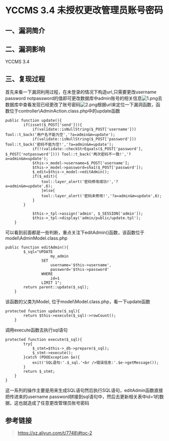 YCCMS 3.4 未授权更改管理员账号密码
==================================

一、漏洞简介
------------

二、漏洞影响
------------

YCCMS 3.4

三、复现过程
------------

首先来看一下漏洞利用过程，在未登录的情况下构造url,只需要更改username
password notpassword的值即可更改数据库中admin账号的相关信息![1.png](/Users/aresx/Documents/VulWiki/.resource/YCCMS3.4未授权更改管理员账号密码/media/rId24.png)去数据库中查看发现已经更改了账号密码![2.png](/Users/aresx/Documents/VulWiki/.resource/YCCMS3.4未授权更改管理员账号密码/media/rId25.png)根据url来定位一下漏洞函数，函数位于controller\\AdminAction.class.php中的update函数

    public function update(){
            if(isset($_POST['send'])){
                if(validate::isNullString($_POST['username'])) Tool::t_back('用户名不能为空','?a=admin&m=update');
                if(validate::isNullString($_POST['password'])) Tool::t_back('密码不能为空!','?a=admin&m=update');
                if(!(validate::checkStrEquals($_POST['password'], $_POST['notpassword']))) Tool::t_back('两次密码不一致!','?a=admin&m=update');
                $this->_model->username=$_POST['username'];
                $this->_model->password=sha1($_POST['password']);
                $_edit=$this->_model->editAdmin();
                if($_edit){
                    tool::layer_alert('密码修改成功!','?a=admin&m=update',6);
                    }else{
                    tool::layer_alert('密码未修改!','?a=admin&m=update',6);
                }
            }

                $this->_tpl->assign('admin', $_SESSION['admin']);
                $this->_tpl->display('admin/public/update.tpl');
        }

可以看到前面都是一些判断，重点关注下editAdmin()函数，该函数位于model\\AdminModel.class.php

    public function editAdmin(){
            $_sql="UPDATE
                        my_admin
                    SET
                        username='$this->username',
                        password='$this->password'
                    WHERE
                        id=1
                    LIMIT 1";
            return parent::update($_sql);
        }

该函数的父类为Model, 位于model\\Model.class.php，看一下update函数

    protected function update($_sql){
            return $this->execute($_sql)->rowCount();
        }

调用execute函数去执行sql语句

    protected function execute($_sql){
            try{
                $_stmt=$this->_db->prepare($_sql);
                $_stmt->execute();
            }catch (PDOException $e){
                exit('SQL语句:'.$_sql.'<br />错误信息:'.$e->getMessage());
            }
            return $_stmt;
        }
    }

这一系列的操作主要是用来生成SQL语句然后执行SQL语句，editAdmin函数直接把传进来的username
password拼接到sql语句中，然后去更新相关表中id=1的数据，这也就造成了任意更改管理员账号密码

参考链接
--------

> https://xz.aliyun.com/t/7748\#toc-2
